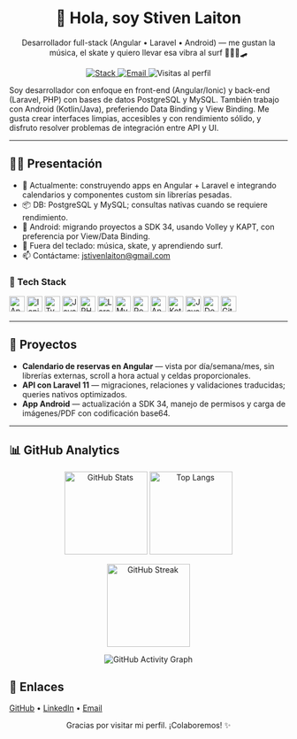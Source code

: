 <h1 align="center">👋 Hola, soy Stiven Laiton</h1>
<p align="center">
  Desarrollador full-stack (Angular • Laravel • Android) — me gustan la música, el skate y quiero llevar esa vibra al surf 🏄‍♂️🎶🛹
</p>

<!-- BADGES RÁPIDOS -->
<p align="center">
  <a href="https://github.com/slaiton?tab=repositories">
    <img src="https://img.shields.io/badge/Code-Angular%20%7C%20Laravel%20%7C%20Android-0A0A0A?logo=visualstudiocode&logoColor=white" alt="Stack">
  </a>
  <a href="mailto:jstivenlaiton@gmail.com">
    <img src="https://img.shields.io/badge/Contacto-Email-informational" alt="Email">
  </a>
  <img src="https://komarev.com/ghpvc/?username=TU-USUARIO&style=flat&label=Visitas" alt="Visitas al perfil">
</p>

<!-- DESCRIPCIÓN INICIAL -->
<p>
  Soy desarrollador con enfoque en front-end (Angular/Ionic) y back-end (Laravel, PHP) con bases de datos PostgreSQL y MySQL.
  También trabajo con Android (Kotlin/Java), preferiendo Data Binding y View Binding. Me gusta crear interfaces limpias,
  accesibles y con rendimiento sólido, y disfruto resolver problemas de integración entre API y UI.
</p>

<hr/>

<!-- PRESENTACIÓN PERSONAL -->
<h2>🙋‍♂️ Presentación</h2>
<ul>
  <li>🔭 Actualmente: construyendo apps en Angular + Laravel e integrando calendarios y componentes custom sin librerías pesadas.</li>
  <li>📦 DB: PostgreSQL y MySQL; consultas nativas cuando se requiere rendimiento.</li>
  <li>📱 Android: migrando proyectos a SDK 34, usando Volley y KAPT, con preferencia por View/Data Binding.</li>
  <li>🌊 Fuera del teclado: música, skate, y aprendiendo surf.</li>
  <li>📫 Contáctame: <a href="mailto:jstivenlaiton@gmail.com">jstivenlaiton@gmail.com</a></li>
</ul>

<!-- TECH STACK (ICONOS) -->
<h3>🧰 Tech Stack</h3>
<p>
  <!-- Ajusta según corresponda -->
  <img height="28" src="https://cdn.jsdelivr.net/gh/devicons/devicon/icons/angularjs/angularjs-original.svg" alt="Angular"/>
  <img height="28" src="https://cdn.jsdelivr.net/gh/devicons/devicon/icons/ionic/ionic-original.svg" alt="Ionic"/>
  <img height="28" src="https://cdn.jsdelivr.net/gh/devicons/devicon/icons/typescript/typescript-original.svg" alt="TypeScript"/>
  <img height="28" src="https://cdn.jsdelivr.net/gh/devicons/devicon/icons/javascript/javascript-original.svg" alt="JavaScript"/>
  <img height="28" src="https://cdn.jsdelivr.net/gh/devicons/devicon/icons/php/php-original.svg" alt="PHP"/>
  <img height="28" src="https://upload.wikimedia.org/wikipedia/commons/9/9a/Laravel.svg" alt="Laravel"/>
  <img height="28" src="https://cdn.jsdelivr.net/gh/devicons/devicon/icons/mysql/mysql-original.svg" alt="MySQL"/>
  <img height="28" src="https://cdn.jsdelivr.net/gh/devicons/devicon/icons/postgresql/postgresql-original.svg" alt="PostgreSQL"/>
  <img height="28" src="https://cdn.jsdelivr.net/gh/devicons/devicon/icons/android/android-original.svg" alt="Android"/>
  <img height="28" src="https://cdn.jsdelivr.net/gh/devicons/devicon/icons/kotlin/kotlin-original.svg" alt="Kotlin"/>
  <img height="28" src="https://cdn.jsdelivr.net/gh/devicons/devicon/icons/java/java-original.svg" alt="Java"/>
  <img height="28" src="https://cdn.jsdelivr.net/gh/devicons/devicon/icons/docker/docker-original.svg" alt="Docker"/>
  <img height="28" src="https://cdn.jsdelivr.net/gh/devicons/devicon/icons/git/git-original.svg" alt="Git"/>
</p>

<hr/>

<!-- PROYECTOS DESTACADOS (OPCIONAL) -->
<h2>🚀 Proyectos</h2>
<ul>
  <li><strong>Calendario de reservas en Angular</strong> — vista por día/semana/mes, sin librerías externas, scroll a hora actual y celdas proporcionales.</li>
  <li><strong>API con Laravel 11</strong> — migraciones, relaciones y validaciones traducidas; queries nativos optimizados.</li>
  <li><strong>App Android</strong> — actualización a SDK 34, manejo de permisos y carga de imágenes/PDF con codificación base64.</li>
</ul>

<hr/>

<!-- GITHUB ANALYTICS -->
<h2>📊 GitHub Analytics</h2>

<!-- GitHub Stats -->
<p align="center">
  <img 
    src="https://github-readme-stats.vercel.app/api?username=slaiton&show_icons=true&include_all_commits=true&count_private=true" 
    alt="GitHub Stats" height="150" />
  <img 
    src="https://github-readme-stats.vercel.app/api/top-langs/?username=slaiton&layout=compact&langs_count=8" 
    alt="Top Langs" height="150" />
</p>

<!-- Streak -->
<p align="center">
  <img 
    src="https://streak-stats.demolab.com?user=slaiton" 
    alt="GitHub Streak" height="150" />
</p>

<!-- Activity Graph -->
<p align="center">
  <img 
    src="https://github-readme-activity-graph.vercel.app/graph?username=slaiton&hide_border=true" 
    alt="GitHub Activity Graph" />
</p>

<!-- CONTACTO / ENLACES -->
<h2>🔗 Enlaces</h2>
<p>
  <a href="https://github.com/slaiton">GitHub</a> •
  <a href="https://www.linkedin.com/in/stiven-laiton-3020a615a/">LinkedIn</a> •
  <a href="mailto:jstivenlaiton@gmail.com">Email</a>
</p>

<!-- FOOTER -->
<p align="center">
  Gracias por visitar mi perfil. ¡Colaboremos! ✨
</p>
